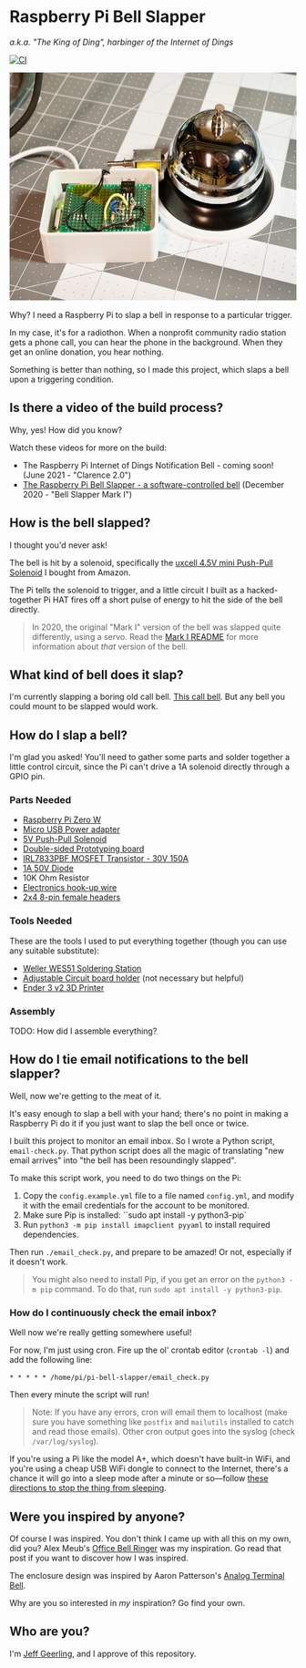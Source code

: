 # Raspberry Pi Bell Slapper

_a.k.a. "The King of Ding", harbinger of the Internet of Dings_

[![CI](https://github.com/geerlingguy/pi-bell-slapper/workflows/CI/badge.svg)](https://github.com/geerlingguy/pi-bell-slapper/actions?query=workflow%3ACI)

<img src="images/clarence-2.0.jpeg" width="600" height="400" alt="Clarence 2.0 - Raspberry Pi Bell Slapper" />

Why? I need a Raspberry Pi to slap a bell in response to a particular trigger.

In my case, it's for a radiothon. When a nonprofit community radio station gets a phone call, you can hear the phone in the background. When they get an online donation, you hear nothing.

Something is better than nothing, so I made this project, which slaps a bell upon a triggering condition.

## Is there a video of the build process?

Why, yes! How did you know?

Watch these videos for more on the build:

  - The Raspberry Pi Internet of Dings Notification Bell - coming soon! (June 2021 - "Clarence 2.0")
  - [The Raspberry Pi Bell Slapper - a software-controlled bell](https://www.youtube.com/watch?v=Etr7uIL9spg) (December 2020 - "Bell Slapper Mark I")

## How is the bell slapped?

I thought you'd never ask!

The bell is hit by a solenoid, specifically the [uxcell 4.5V mini Push-Pull Solenoid](https://amzn.to/2UkcLvh) I bought from Amazon.

The Pi tells the solenoid to trigger, and a little circuit I built as a hacked-together Pi HAT fires off a short pulse of energy to hit the side of the bell directly.

> In 2020, the original "Mark I" version of the bell was slapped quite differently, using a servo. Read the [Mark I README](README-Mark-I.md) for more information about _that_ version of the bell.

## What kind of bell does it slap?

I'm currently slapping a boring old call bell. [This call bell](https://amzn.to/3iCUL5F). But any bell you could mount to be slapped would work.

## How do I slap a bell?

I'm glad you asked! You'll need to gather some parts and solder together a little control circuit, since the Pi can't drive a 1A solenoid directly through a GPIO pin.

### Parts Needed

  - [Raspberry Pi Zero W](https://www.raspberrypi.org/products/raspberry-pi-zero-w/)
  - [Micro USB Power adapter](https://amzn.to/3zGpCrL)
  - [5V Push-Pull Solenoid](https://amzn.to/3cYFxI2)
  - [Double-sided Prototyping board](https://amzn.to/3zTqrxE)
  - [IRL7833PBF MOSFET Transistor - 30V 150A](https://amzn.to/3iYr3Mj)
  - [1A 50V Diode](https://amzn.to/3wNcJtY)
  - 10K Ohm Resistor
  - [Electronics hook-up wire](https://amzn.to/3xEUxCS)
  - [2x4 8-pin female headers](https://amzn.to/3vLDa1O)

### Tools Needed

These are the tools I used to put everything together (though you can use any suitable substitute):

  - [Weller WES51 Soldering Station](https://amzn.to/3iUX6g8)
  - [Adjustable Circuit board holder](https://amzn.to/35CrgNo) (not necessary but helpful)
  - [Ender 3 v2 3D Printer](https://amzn.to/3xGxojo)

### Assembly

TODO: How did I assemble everything?

## How do I tie email notifications to the bell slapper?

Well, now we're getting to the meat of it.

It's easy enough to slap a bell with your hand; there's no point in making a Raspberry Pi do it if you just want to slap the bell once or twice.

I built this project to monitor an email inbox. So I wrote a Python script, `email-check.py`. That python script does all the magic of translating "new email arrives" into "the bell has been resoundingly slapped".

To make this script work, you need to do two things on the Pi:

  1. Copy the `config.example.yml` file to a file named `config.yml`, and modify it with the email credentials for the account to be monitored.
  2. Make sure Pip is installed: ``sudo apt install -y python3-pip`
  3. Run `python3 -m pip install imapclient pyyaml` to install required dependencies.

Then run `./email_check.py`, and prepare to be amazed! Or not, especially if it doesn't work.

> You might also need to install Pip, if you get an error on the `python3 -m pip` command. To do that, run `sudo apt install -y python3-pip`.

### How do I continuously check the email inbox?

Well now we're really getting somewhere useful!

For now, I'm just using cron. Fire up the ol' crontab editor (`crontab -l`) and add the following line:

```
* * * * * /home/pi/pi-bell-slapper/email_check.py
```

Then every minute the script will run!

> Note: If you have any errors, cron will email them to localhost (make sure you have something like `postfix` and `mailutils` installed to catch and read those emails). Other cron output goes into the syslog (check `/var/log/syslog`).

If you're using a Pi like the model A+, which doesn't have built-in WiFi, and you're using a cheap USB WiFi dongle to connect to the Internet, there's a chance it will go into a sleep mode after a minute or so—follow [these directions to stop the thing from sleeping](https://www.jeffgeerling.com/blogs/jeff-geerling/edimax-ew-7811un-tenda-w311mi-wifi-raspberry-pi).

## Were you inspired by anyone?

Of course I was inspired. You don't think I came up with all this on my own, did you? Alex Meub's [Office Bell Ringer](https://alexmeub.com/office-bell-ringer/) was my inspiration. Go read that post if you want to discover how I was inspired.

The enclosure design was inspired by Aaron Patterson's [Analog Terminal Bell](https://github.com/tenderlove/analog-terminal-bell).

Why are you so interested in _my_ inspiration? Go find your own.

## Who are you?

I'm [Jeff Geerling](https://www.jeffgeerling.com), and I approve of this repository.
